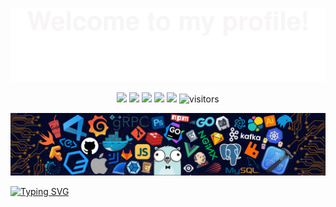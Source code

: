 ![](assets/Bottom_up.svg)

<!-- My-Icons -->
<p align="center">
    <a href="https://github.com/ahammednibras1/ahammednibras1"><img src="https://img.shields.io/github/followers/ahammednibras1?style=plastic"></a>
    <a href="https://twitter.com/Ahammed__Nibras"><img src="https://img.shields.io/twitter/follow/Ahammed__Nibras?style=plasticl"></a>
    <a href="https://www.youtube.com/channel/UC_WBMyvPqohdRZD1do1z9FQ"><img src="https://img.shields.io/youtube/channel/subscribers/UC_WBMyvPqohdRZD1do1z9FQ?style=plastic"></a>
    <a href="https://github.com/ahammednibras1/ahammednibras1"><img src="https://img.shields.io/github/stars/ahammednibras1?style=plastic"></a>
    <a href="https://github.com/ahammednibras1/ahammednibras1/network/members"><img src="https://img.shields.io/github/forks/ahammednibras1/ahammednibras1?style=plastic"></a>
    <img src="https://visitor-badge.laobi.icu/badge?page_id=ahammednibras1.ahammednibras1" alt="visitors"/>
</p>

<!-- Header Image -->
![](./src/header_.png)

<!-- My Ticker -->
[![Typing SVG](https://readme-typing-svg.herokuapp.com?font=Courgette&size=30&pause=1000&center=true&width=435&lines=Ahammed+Nibras)](https://git.io/typing-svg)